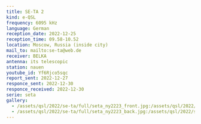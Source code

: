 ```yaml
---
title: SE-TA 2
kind: e-QSL
frequency: 6095 kHz
language: German
reception_date: 2022-12-25
reception_time: 09.58-10.52
location: Moscow, Russia (inside city)
mail_to: mailto:se-ta@web.de
receiver: BELKA
antenna: its telescopic
station: nauen
youtube_id: Yf6Rjco5sqc
report_sent: 2022-12-27
responce_sent: 2022-12-30
responce_received: 2022-12-30
serie: seta
gallery:
  - /assets/qsl/2022/se-ta/full/seta_ny2223_front.jpg:/assets/qsl/2022/se-ta/small/seta_ny2223_front.jpg
  - /assets/qsl/2022/se-ta/full/seta_ny2223_back.jpg:/assets/qsl/2022/se-ta/small/seta_ny2223_back.jpg
---
```

